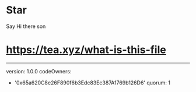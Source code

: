 # Star
Say Hi there son
# https://tea.xyz/what-is-this-file
---
version: 1.0.0
codeOwners:
  - '0x65a620C8e26F890f6b3Edc83Ec387A1769b126D6'
quorum: 1
